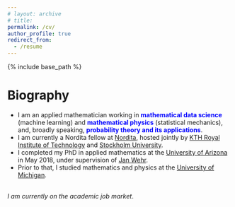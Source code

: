 ```yaml
---
# layout: archive
# title: 
permalink: /cv/
author_profile: true
redirect_from:
  - /resume
---
```


{% include base_path %}

Biography
=====
- I am an applied mathematician working in  <font color="blue"><b>mathematical data science</b></font> (machine learning) and <font color="blue"><b>mathematical physics</b></font> (statistical mechanics), and, broadly speaking, <font color="blue"><b>probability theory and its applications</b></font>. <br> 
- I am currently a Nordita fellow at <a href="https://www.nordita.org/">Nordita</a>, hosted jointly by <a href="https://www.kth.se/en">KTH Royal Institute of Technology</a> and <a href="https://www.su.se/">Stockholm University</a>. <br>
- I completed my PhD in applied mathematics at the <a href="http://math.arizona.edu/">University of Arizona</a> in May 2018, under supervision of <a href="http://math.arizona.edu/~wehr/">Jan Wehr</a>.   <br>
- Prior to that, I studied mathematics and physics at the <a href="https://umich.edu/">University of Michigan</a>. <br>
<br>
<i>I am currently on the academic job market</i>. <br>

